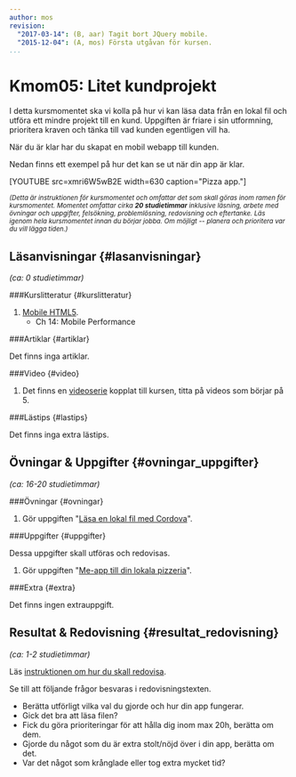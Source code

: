 ```yaml
---
author: mos
revision:
  "2017-03-14": (B, aar) Tagit bort JQuery mobile.
  "2015-12-04": (A, mos) Första utgåvan för kursen.
...
```

Kmom05: Litet kundprojekt
==================================

I detta kursmomentet ska vi kolla på hur vi kan läsa data från en lokal fil och utföra ett mindre projekt till en kund. Uppgiften är friare i sin utformning, prioritera kraven och tänka till vad kunden egentligen vill ha.

<!--more-->

När du är klar har du skapat en mobil webapp till kunden.

Nedan finns ett exempel på hur det kan se ut när din app är klar.


[YOUTUBE src=xmri6W5wB2E width=630 caption="Pizza app."]



<small><i>(Detta är instruktionen för kursmomentet och omfattar det som skall göras inom ramen för kursmomentet. Momentet omfattar cirka **20 studietimmar** inklusive läsning, arbete med övningar och uppgifter, felsökning, problemlösning, redovisning och eftertanke. Läs igenom hela kursmomentet innan du börjar jobba. Om möjligt -- planera och prioritera var du vill lägga tiden.)</i></small>



Läsanvisningar  {#lasanvisningar}
---------------------------------

*(ca: 0 studietimmar)*


###Kurslitteratur  {#kurslitteratur}

1. [Mobile HTML5](kunskap/boken-mobile-html5).
    * Ch 14: Mobile Performance



###Artiklar {#artiklar}

Det finns inga artiklar.




###Video  {#video}

1. Det finns en [videoserie](https://www.youtube.com/playlist?list=PLKtP9l5q3ce8uaZ3nj3joyr1H05xQNZ5w) kopplat till kursen, titta på videos som börjar på 5.



###Lästips {#lastips}

Det finns inga extra lästips.



Övningar & Uppgifter  {#ovningar_uppgifter}
-------------------------------------------

*(ca: 16-20 studietimmar)*



###Övningar {#ovningar}

1. Gör uppgiften "[Läsa en lokal fil med Cordova](kunskap/lasa-lokal-fil-med-cordova)".



###Uppgifter {#uppgifter}

Dessa uppgifter skall utföras och redovisas.

1. Gör uppgiften "[Me-app till din lokala pizzeria](uppgift/me-app-till-din-lokala-pizzeria-v2)".



###Extra {#extra}

Det finns ingen extrauppgift.



Resultat & Redovisning  {#resultat_redovisning}
-----------------------------------------------

*(ca: 1-2 studietimmar)*

Läs [instruktionen om hur du skall redovisa](./../redovisa).

Se till att följande frågor besvaras i redovisningstexten.

* Berätta utförligt vilka val du gjorde och hur din app fungerar.
* Gick det bra att läsa filen?
* Fick du göra prioriteringar för att hålla dig inom max 20h, berätta om dem.
* Gjorde du något som du är extra stolt/nöjd över i din app, berätta om det.
* Var det något som krånglade eller tog extra mycket tid?
